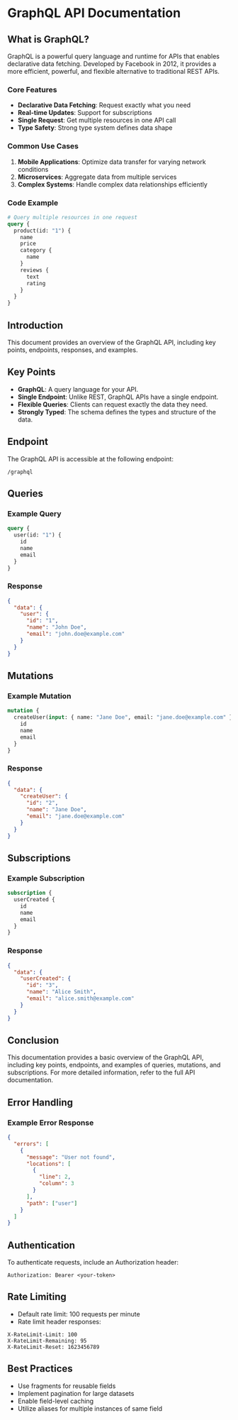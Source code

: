 # GraphQL API Documentation

## What is GraphQL?

GraphQL is a powerful query language and runtime for APIs that enables declarative data fetching. Developed by Facebook in 2012, it provides a more efficient, powerful, and flexible alternative to traditional REST APIs.

### Core Features

- **Declarative Data Fetching**: Request exactly what you need
- **Real-time Updates**: Support for subscriptions
- **Single Request**: Get multiple resources in one API call
- **Type Safety**: Strong type system defines data shape

### Common Use Cases

1. **Mobile Applications**: Optimize data transfer for varying network conditions
2. **Microservices**: Aggregate data from multiple services
3. **Complex Systems**: Handle complex data relationships efficiently

### Code Example

```graphql
# Query multiple resources in one request
query {
  product(id: "1") {
    name
    price
    category {
      name
    }
    reviews {
      text
      rating
    }
  }
}
```

## Introduction

This document provides an overview of the GraphQL API, including key points, endpoints, responses, and examples.

## Key Points

- **GraphQL**: A query language for your API.
- **Single Endpoint**: Unlike REST, GraphQL APIs have a single endpoint.
- **Flexible Queries**: Clients can request exactly the data they need.
- **Strongly Typed**: The schema defines the types and structure of the data.

## Endpoint

The GraphQL API is accessible at the following endpoint:

```
/graphql
```

## Queries

### Example Query

```graphql
query {
  user(id: "1") {
    id
    name
    email
  }
}
```

### Response

```json
{
  "data": {
    "user": {
      "id": "1",
      "name": "John Doe",
      "email": "john.doe@example.com"
    }
  }
}
```

## Mutations

### Example Mutation

```graphql
mutation {
  createUser(input: { name: "Jane Doe", email: "jane.doe@example.com" }) {
    id
    name
    email
  }
}
```

### Response

```json
{
  "data": {
    "createUser": {
      "id": "2",
      "name": "Jane Doe",
      "email": "jane.doe@example.com"
    }
  }
}
```

## Subscriptions

### Example Subscription

```graphql
subscription {
  userCreated {
    id
    name
    email
  }
}
```

### Response

```json
{
  "data": {
    "userCreated": {
      "id": "3",
      "name": "Alice Smith",
      "email": "alice.smith@example.com"
    }
  }
}
```

## Conclusion

This documentation provides a basic overview of the GraphQL API, including key points, endpoints, and examples of queries, mutations, and subscriptions. For more detailed information, refer to the full API documentation.

## Error Handling

### Example Error Response

```json
{
  "errors": [
    {
      "message": "User not found",
      "locations": [
        {
          "line": 2,
          "column": 3
        }
      ],
      "path": ["user"]
    }
  ]
}
```

## Authentication

To authenticate requests, include an Authorization header:

```http
Authorization: Bearer <your-token>
```

## Rate Limiting

- Default rate limit: 100 requests per minute
- Rate limit header responses:

```http
X-RateLimit-Limit: 100
X-RateLimit-Remaining: 95
X-RateLimit-Reset: 1623456789
```

## Best Practices

- Use fragments for reusable fields
- Implement pagination for large datasets
- Enable field-level caching
- Utilize aliases for multiple instances of same field
